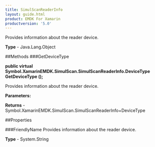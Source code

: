 ```yaml
---
title: SimulScanReaderInfo
layout: guide.html
product: EMDK For Xamarin 
productversion: '5.0' 
---
```

Provides information about the reader device.

**Type** - Java.Lang.Object

##Methods
###GetDeviceType

**public virtual Symbol.XamarinEMDK.SimulScan.SimulScanReaderInfo.DeviceType GetDeviceType ();**

Provides information about the reader device.

**Parameters:**

**Returns** - Symbol.XamarinEMDK.SimulScan.SimulScanReaderInfo+DeviceType

##Properties

###FriendlyName
Provides information about the reader device.

**Type** - System.String
